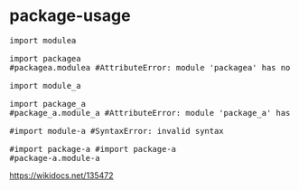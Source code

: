 # package-usage

<pre>
import modulea

import packagea
#packagea.modulea #AttributeError: module 'packagea' has no attribute 'modulea'

import module_a

import package_a
#package_a.module_a #AttributeError: module 'package_a' has no attribute 'module_a'

#import module-a #SyntaxError: invalid syntax

#import package-a #import package-a
#package-a.module-a
</pre>

https://wikidocs.net/135472
